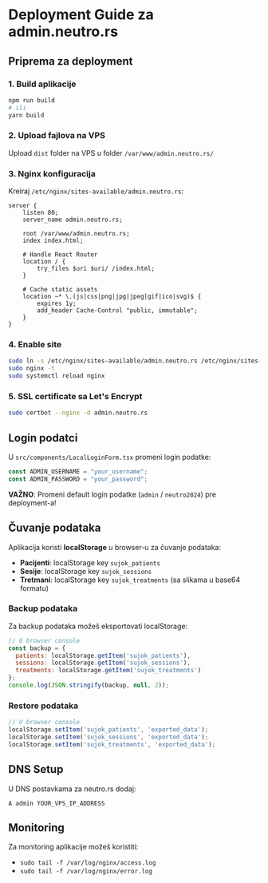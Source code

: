 # Deployment Guide za admin.neutro.rs

## Priprema za deployment

### 1. Build aplikacije
```bash
npm run build
# ili
yarn build
```

### 2. Upload fajlova na VPS
Upload `dist` folder na VPS u folder `/var/www/admin.neutro.rs/`

### 3. Nginx konfiguracija
Kreiraj `/etc/nginx/sites-available/admin.neutro.rs`:

```nginx
server {
    listen 80;
    server_name admin.neutro.rs;
    
    root /var/www/admin.neutro.rs;
    index index.html;
    
    # Handle React Router
    location / {
        try_files $uri $uri/ /index.html;
    }
    
    # Cache static assets
    location ~* \.(js|css|png|jpg|jpeg|gif|ico|svg)$ {
        expires 1y;
        add_header Cache-Control "public, immutable";
    }
}
```

### 4. Enable site
```bash
sudo ln -s /etc/nginx/sites-available/admin.neutro.rs /etc/nginx/sites-enabled/
sudo nginx -t
sudo systemctl reload nginx
```

### 5. SSL certificate sa Let's Encrypt
```bash
sudo certbot --nginx -d admin.neutro.rs
```

## Login podatci

U `src/components/LocalLoginForm.tsx` promeni login podatke:

```typescript
const ADMIN_USERNAME = "your_username";
const ADMIN_PASSWORD = "your_password";
```

**VAŽNO**: Promeni default login podatke (`admin` / `neutro2024`) pre deployment-a!

## Čuvanje podataka

Aplikacija koristi **localStorage** u browser-u za čuvanje podataka:

- **Pacijenti**: localStorage key `sujok_patients`
- **Sesije**: localStorage key `sujok_sessions` 
- **Tretmani**: localStorage key `sujok_treatments` (sa slikama u base64 formatu)

### Backup podataka
Za backup podataka možeš eksportovati localStorage:
```javascript
// U browser console
const backup = {
  patients: localStorage.getItem('sujok_patients'),
  sessions: localStorage.getItem('sujok_sessions'),
  treatments: localStorage.getItem('sujok_treatments')
};
console.log(JSON.stringify(backup, null, 2));
```

### Restore podataka
```javascript
// U browser console
localStorage.setItem('sujok_patients', 'exported_data');
localStorage.setItem('sujok_sessions', 'exported_data');
localStorage.setItem('sujok_treatments', 'exported_data');
```

## DNS Setup

U DNS postavkama za neutro.rs dodaj:
```
A admin YOUR_VPS_IP_ADDRESS
```

## Monitoring

Za monitoring aplikacije možeš koristiti:
- `sudo tail -f /var/log/nginx/access.log`
- `sudo tail -f /var/log/nginx/error.log`